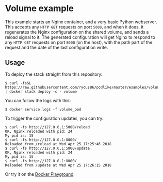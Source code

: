 # Volume example

This example starts an Nginx container, and a very basic Python webserver. This accepts any `HTTP GET` requests on port `5000`, and when it does, it regenerates the Nginx configuration on the shared volume, and sends a reload signal to it. The generated configuration will get Nginx to respond to any `HTTP GET` requests on port `8000` (on the host), with the path part of the request and the date of the last configuration write.

## Usage

To deploy the stack straight from this repository:

```shell
$ curl -fsSL https://raw.githubusercontent.com/rycus86/podlike/master/examples/volume/stack.yml | docker stack deploy -c - volume
```

You can follow the logs with this:

```shell
$ docker service logs -f volume_pod
```

To trigger the configuration updates, you can try:

```shell
$ curl -fs http://127.0.0.1:5000/reload
OK, Nginx reloaded with pid: 24
My pid is: 15
$ curl -fs http://127.0.0.1:8000/
Reloaded from /reload at Wed Apr 25 17:25:46 2018
$ curl -fs http://127.0.0.1:5000/update
OK, Nginx reloaded with pid: 24
My pid is: 15
$ curl -fs http://127.0.0.1:8000/
Reloaded from /update at Wed Apr 25 17:26:15 2018
```

Or try it on the [Docker Playground](https://play-with-docker.com/?stack=https://raw.githubusercontent.com/rycus86/podlike/master/examples/volume/stack.yml&stack_name=volume).

